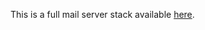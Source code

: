 This is a full mail server stack available [here](https://github.com/docker-mailserver/docker-mailserver).
